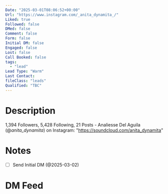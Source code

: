 ```yaml
---
Date: "2025-03-01T08:06:52+00:00"
Url: "https://www.instagram.com/_anita_dynamita_/"
Liked: true
Followed: false
DMed: false
Comment: false
Form: false
Initial DM: false
Engaged: false
Lost: false
Call Booked: false
tags:
  - "lead"
Lead Type: "Warm"
Last Contact:
fileClass: "leads"
Qualified: "TBC"
---
```

# Description
1,394 Followers, 5,428 Following, 21 Posts - Analiesse Del Aguila (@_anita_dynamita_) on Instagram: "https://soundcloud.com/anita_dynamita"
# Notes
- [ ] Send Initial DM (@2025-03-02)
# DM Feed